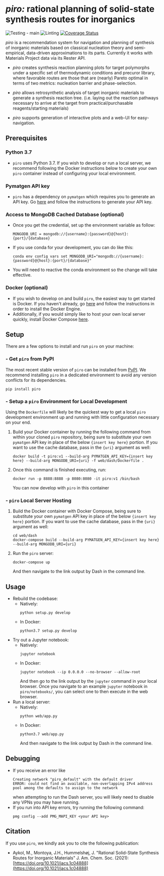 # *piro:* rational planning of solid-state synthesis routes for inorganics
![Testing - main](https://github.com/TRI-AMDD/piro/workflows/Testing%20-%20main/badge.svg)
![Linting](https://github.com/TRI-AMDD/piro/workflows/Linting/badge.svg)
[![Coverage Status](https://coveralls.io/repos/github/TRI-AMDD/piro/badge.svg?branch=test)](https://coveralls.io/github/TRI-AMDD/piro?branch=test)

_piro_ is a recommendation system for navigation and planning of synthesis of
inorganic materials based on classical nucleation theory
and semi-empirical, data-driven approximations to its parts. Currently it
works with Materials Project data via its Rester API.

- _piro_ creates synthesis reaction planning plots for target polymorphs under a specific set of thermodynamic conditions and precuror library, where favorable routes are those that are (nearly) Pareto optimal in terms of two metrics: nucleation barrier and phase-selection.

- _piro_ allows retrosynthetic analysis of target inorganic materials to generate a synthesis reaction tree.
(i.e. laying out the reaction pathways necessary to arrive at the target from practical/purchasable reagents/starting materials)

- _piro_ supports generation of interactive plots and a web-UI for easy-navigation.

## Prerequisites

### Python 3.7
 - `piro` uses Python 3.7.  If you wish to develop or run a local server, we recommend following the Docker instructions below to create your own `piro` container instead of configuring your local environment.

### Pymatgen API key
 - `piro` has a dependency on `pymatgen` which requires you to generate an API key.  Go [here](https://materialsproject.org/open) and follow the instructions to generate your API key.

### Access to MongoDB Cached Database (optional)
 - Once you get the credential, set up the environment variable as follow:
      ```
      MONGODB_URI = mongodb://{username}:{password}@{host}:{port}/{database}
      ```
 - If you use conda for your development, you can do like this:
      ```
      conda env config vars set MONGODB_URI="mongodb://{username}:{password}@{host}:{port}/{database}"
      ```
 - You will need to reactive the conda environment so the change will take effective.


### Docker (optional)
 - If you wish to develop on and build `piro`, the easiest way to get started is Docker. If you haven't already, go [here](https://docs.docker.com/get-docker/) and follow the instructions in order to install the Docker Engine.
 - Additionally, if you would simply like to host your own local server quickly, install Docker Compose [here](https://docs.docker.com/compose/install/).

## Setup
There are a few options to install and run `piro` on your machine:

###  - Get `piro` from PyPI
The most recent stable version of `piro` can be installed from [PyPI](https://pypi.org/project/piro/). We recommend installing `piro` in a dedicated environment to avoid any version conflicts for its dependencies.
```
pip install piro
```

###  - Setup a `piro` Environment for Local Development

Using the `Dockerfile` will likely be the quickest way to get a local `piro` development environment up and running with little configuration necessary on your end.

 1. Build your Docker container by running the following command from within your cloned `piro` repository, being sure to substitute your own `pymatgen` API key in place of the below `{insert key here}` portion. If you want to use the cache database, pass in the `{uri}` argument as well:
     ```
     docker build -t piro:v1 --build-arg PYMATGEN_API_KEY={insert key here} --build-arg MONGODB_URI={uri} -f web/dash/Dockerfile .
     ```

 1. Once this command is finished executing, run:
     ```
     docker run -p 8888:8888 -p 8080:8080 -it piro:v1 /bin/bash
     ```
    You can now develop with `piro` in this container

### - `piro` Local Server Hosting
 1. Build the Docker container with Docker Compose, being sure to substitute your own `pymatgen` API key in place of the below `{insert key here}` portion. If you want to use the cache database, pass in the `{uri}` argument as well:

    ```
    cd web/dash
    docker-compose build --build-arg PYMATGEN_API_KEY={insert key here} --build-arg MONGODB_URI={uri}
    ```
 1. Run the `piro` server:
    ```
    docker-compose up
    ```
    And then navigate to the link output by Dash in the command line.

## Usage

 - Rebuild the codebase:
   - Natively:
     ```
     python setup.py develop
     ```
   - In Docker:
     ```
     python3.7 setup.py develop
     ```
 - Try out a Jupyter notebook:
   - Natively:
     ```
     jupyter notebook
     ```
   - In Docker:
     ```
     jupyter notebook --ip 0.0.0.0 --no-browser --allow-root
     ```
     And then go to the link output by the `jupyter` command in your local browser.  Once you navigate to an example `jupyter` notebook in `piro/notebooks/`, you can select one to then execute in the web browser.
  - Run a local server:
    - Natively:
      ```
      python web/app.py
      ```
    - In Docker:
      ```
      python3.7 web/app.py
      ```
      And then navigate to the link output by Dash in the command line.

## Debugging
  - If you receive an error like
    ```
    Creating network "piro_default" with the default driver
    ERROR: could not find an available, non-overlapping IPv4 address pool among the defaults to assign to the network
    ```
    when attempting to run the Dash server, you will likely need to disable any VPNs you may have running.
 - If you run into API key errors, try running the following command:
   ```
   pmg config --add PMG_MAPI_KEY <your API key>
   ```

## Citation
If you use `piro`, we kindly ask you to cite the following publication:
* Aykol, M., Montoya, J.H., Hummelshøj, J. "Rational Solid-State Synthesis Routes for Inorganic Materials" J. Am. Chem. Soc. (2021): [https://doi.org/10.1021/jacs.1c04888](https://doi.org/10.1021/jacs.1c04888)

